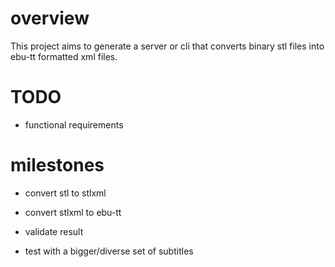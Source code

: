 # overview
This project aims to generate a server or cli that converts binary stl files into ebu-tt formatted xml files.


# TODO
* functional requirements


# milestones
* convert stl to stlxml
     
* convert stlxml to ebu-tt

* validate result

* test with a bigger/diverse set of subtitles

